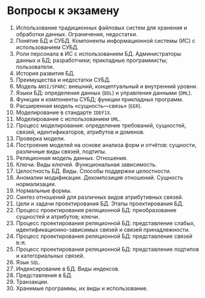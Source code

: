 # Вопросы к экзамену #

1. Использование традиционных файловых систем для хранения и обработки 
   данных. Ограничения, недостатки.
2. Понятие БД и СУБД. Компоненты информационной системы (ИС) с 
   использованием СУБД.
3. Роли персонала в ИС с использованием БД. Администраторы данных и БД; 
   разработчики; прикладные программисты; пользователи.
4. История развития БД.
5. Преимущества и недостатки СУБД.
6. Модель `ANSI/SPARC`: внешний, концептуальный и внутренний уровни.
7. Языки БД: определения данных (`DDL`) и управления данными (`DML`).
8. Функции и компоненты СУБД; функции прикладных программ.
9. Расширенная модель «сущность—связь» (`EER`).
10. Моделирование в стандарте `IDEF1X`.
11. Моделирование с использованием `UML`.
12. Процесс моделирования: определение требований, сущностей, связей, 
   идентификаторов, атрибутов и доменов.
13. Проверка модели.
14. Построение моделей на основе анализа форм и отчётов: сущности, 
   различные виды связей, подтипы.
15. Реляционная модель данных. Отношения.
16. Ключи. Виды ключей. Функциональная зависимость.
17. Целостность БД. Виды. Способы поддержки целостности.
18. Аномалии модификации. Декомпозиция отношений. Сущность нормализации.
19. Нормальные формы.
20. Синтез отношений для различных видов атрибутивных связей.
21. Цели и задачи проектирования БД. Этапы проектирования БД.
22. Процесс проектирования реляционной БД: преобразование сущностей и 
   атрибутов; ключи.
23. Процесс проектирования реляционной БД: представление слабых, 
   идентификационно-зависимых связей и связей принадлежности.
24. Процесс проектирования реляционной БД: представление связей `N:M`.
25. Процесс проектирования реляционной БД: представление подтипов и 
   категориальных связей.
26. Язык `SQL`.
27. Индексирование в БД. Виды индексов.
28. Представления в БД.
29. Транзакции.
30. Хранимые программы, их виды и использование.
